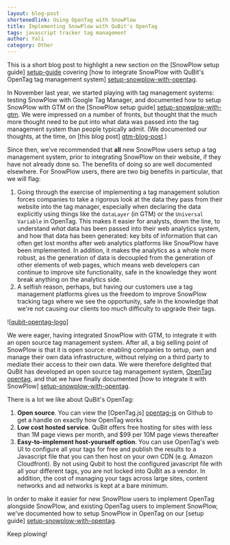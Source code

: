 ```yaml
---
layout: blog-post
shortenedlink: Using OpenTag with SnowPlow
title: Implementing SnowPlow with QuBit's OpenTag 
tags: javascript tracker tag management
author: Yali
category: Other
---
```


This is a short blog post to highlight a new section on the [SnowPlow setup guide] [setup-guide] covering [how to integrate SnowPlow with QuBit's OpenTag tag management system] [setup-snowplow-with-opentag].

In November last year, we started playing with tag management systems: testing SnowPlow with Google Tag Manager, and documented how to setup SnowPlow with GTM on the [SnowPlow setup guide] [setup-snowplow-with-gtm]. We were impressed on a number of fronts, but thought that the much more thought need to be put into what data was passed into the tag management system than people typically admit. (We documented our thoughts, at the time, on [this blog post] [gtm-blog-post].) 

Since then, we've recommended that **all** new SnowPlow users setup a tag management system, prior to integrating SnowPlow on their website, if they have not already done so. The benefits of doing so are well documented elsewhere. For SnowPlow users, there are two big benefits in particular, that we will flag:

1. Going through the exercise of implementing a tag management solution forces companies to take a rigorous look at the data they pass from their website into the tag manager, especially when declaring the data explicitly using things like the `dataLayer` (in GTM) or the `Universal Variable` in OpenTag. This makes it easier for analysts, down the line, to understand _what_ data has been passed into their web analytics system, and how that data has been generated: key bits of information that can often get lost months after web analytics platforms like SnowPlow have been implemented. In addition, it makes the analytics as a whole more robust, as the generation of data is decoupled from the generation of other elements of web pages, which means web developers can continue to improve site functionality, safe in the knowledge they wont break anything on the analytics side.
2. A selfish reason, perhaps, but having our customers use a tag management platforms gives us the freedom to improve SnowPlow tracking tags where we see the opportunity, safe in the knowledge that we're not causing our clients too much difficulty to upgrade their tags.

![[qubit-opentag-logo]]

We were eager, having integrated SnowPlow with GTM, to integrate it with an open source tag management system. After all, a big selling point of SnowPlow is that it is open source: enabling companies to setup, own and manage their own data infrastructure, without relying on a third party to mediate their access to their own data. We were therefore delighted that QuBit has developed an open source tag management system, [OpenTag] [opentag], and that we have finally documented [how to integrate it with SnowPlow] [setup-snowplow-with-opentag].

There is a lot we like about QuBit's OpenTag:

1. **Open source**. You can view the [OpenTag.js] [opentag-js] on Github to get a handle on exactly how OpenTag works
2. **Low cost hosted service**. QuBit offers free hosting for sites with less than 1M page views per month, and $99 per 10M page views thereafter
3. **Easy-to-implement host-yourself option**. You can use OpenTag's web UI to configure all your tags for free and publish the results to a Javascript file that you can then host on your own CDN (e.g. Amazon Cloudfront). By not using Qubit to host the configured javascript file with all your different tags, you are not locked into QuBit as a vendor. In addition, the cost of managing your tags across large sites, content networks and ad networks is kept at a bare minimum.

In order to make it easier for new SnowPlow users to implement OpenTag alongside SnowPlow, and existing OpenTag users to implement SnowPlow, we've documented how to setup SnowPlow in OpenTag on our [setup guide] [setup-snowplow-with-opentag].

Keep plowing!



[opentag]: http://www.opentag.qubitproducts.com/
[setup-snowplow-with-gtm]: https://github.com/snowplow/snowplow/wiki/Integrating-javascript-tags-with-Google-Tag-Manager
[gtm-blog-post]: /blog/2012/11/16/integrating-snowplow-with-google-tag-manager/
[setup-snowplow-with-opentag]: https://github.com/snowplow/snowplow/wiki/Integrating%20Javascript%20tags%20with%20QuBit%20OpenTag
[qubit-opentag-logo]: /static/img/blog/2013/01/qubit-opentag.png
[opentag-js]: https://github.com/QubitProducts/OpenTag/blob/master/OpenTag.js
[setup-guide]: https://github.com/snowplow/snowplow/wiki/SnowPlow-setup-guide